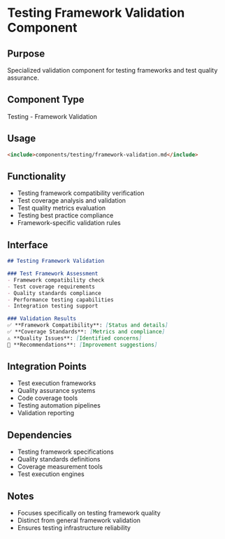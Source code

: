 # Testing Framework Validation Component

## Purpose
Specialized validation component for testing frameworks and test quality assurance.

## Component Type
Testing - Framework Validation

## Usage
```markdown
<include>components/testing/framework-validation.md</include>
```

## Functionality
- Testing framework compatibility verification
- Test coverage analysis and validation
- Test quality metrics evaluation
- Testing best practice compliance
- Framework-specific validation rules

## Interface
```markdown
## Testing Framework Validation

### Test Framework Assessment
- Framework compatibility check
- Test coverage requirements
- Quality standards compliance
- Performance testing capabilities
- Integration testing support

### Validation Results
✅ **Framework Compatibility**: [Status and details]
✅ **Coverage Standards**: [Metrics and compliance]
⚠️ **Quality Issues**: [Identified concerns]
🔧 **Recommendations**: [Improvement suggestions]
```

## Integration Points
- Test execution frameworks
- Quality assurance systems
- Code coverage tools
- Testing automation pipelines
- Validation reporting

## Dependencies
- Testing framework specifications
- Quality standards definitions
- Coverage measurement tools
- Test execution engines

## Notes
- Focuses specifically on testing framework quality
- Distinct from general framework validation
- Ensures testing infrastructure reliability